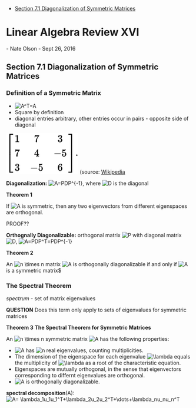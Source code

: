 -   [Section 7.1 Diagonalization of Symmetric Matrices](#section-7.1-diagonalization-of-symmetric-matrices)

<h1>
Linear Algebra Review XVI
</h1>
-   Nate Olson
-   Sept 26, 2016

Section 7.1 Diagonalization of Symmetric Matrices
-------------------------------------------------

### Definition of a Symmetric Matrix

-   ![A^T=A](http://chart.apis.google.com/chart?cht=tx&chl=A%5ET%3DA "A^T=A")
-   Square by definition
-   diagonal entries arbitrary, other entries occur in pairs - opposite side of diagonal

![](img/symmetric_matrix.svg) (source: [Wikipedia](https://wikimedia.org/api/rest_v1/media/math/render/svg/2b2d89d68e9a534aceef44b199cdcb8ef310f0dc)

**Diagonalization:** ![A=PDP^{-1}](http://chart.apis.google.com/chart?cht=tx&chl=A%3DPDP%5E%7B-1%7D "A=PDP^{-1}"), where ![D](http://chart.apis.google.com/chart?cht=tx&chl=D "D") is the diagonal

**Theorem 1**

If ![A](http://chart.apis.google.com/chart?cht=tx&chl=A "A") is symmetric, then any two eigenvectors from different eigenspaces are orthogonal.

PROOF??

**Orthognally Diagonalizable:** orthogonal matrix ![P](http://chart.apis.google.com/chart?cht=tx&chl=P "P") with diagonal matrix ![D](http://chart.apis.google.com/chart?cht=tx&chl=D "D"), ![A=PDP^T=PDP^{-1}](http://chart.apis.google.com/chart?cht=tx&chl=A%3DPDP%5ET%3DPDP%5E%7B-1%7D "A=PDP^T=PDP^{-1}")

**Theorem 2**

An ![n \\times n](http://chart.apis.google.com/chart?cht=tx&chl=n%20%5Ctimes%20n "n \times n") matrix ![A](http://chart.apis.google.com/chart?cht=tx&chl=A "A") is orthogonally diagonalizable if and only if ![A](http://chart.apis.google.com/chart?cht=tx&chl=A "A") is a symmetric matrix$

### The Spectral Theorem

*spectrum* - set of matrix eigenvalues

**QUESTION** Does this term only apply to sets of eigenvalues for symmetric matrices

**Theorem 3** **The Spectral Theorem for Symmetric Matrices**

An ![n \\times n](http://chart.apis.google.com/chart?cht=tx&chl=n%20%5Ctimes%20n "n \times n") symmetric matrix ![A](http://chart.apis.google.com/chart?cht=tx&chl=A "A") has the following properties:

-   ![A](http://chart.apis.google.com/chart?cht=tx&chl=A "A") has ![n](http://chart.apis.google.com/chart?cht=tx&chl=n "n") real eigenvalues, counting multiplicities.
-   The dimension of the eigenspace for each eigenvalue ![\\lambda](http://chart.apis.google.com/chart?cht=tx&chl=%5Clambda "\lambda") equals the multiplicity of ![\\lambda](http://chart.apis.google.com/chart?cht=tx&chl=%5Clambda "\lambda") as a root of the characteristic equation.
-   Eigenspaces are mutually orthogonal, in the sense that eigenvectors corresponding to differnt eigenvalues are orthogonal.
-   ![A](http://chart.apis.google.com/chart?cht=tx&chl=A "A") is orthogonally diagonalizable.

**spectral decomposition**(A): ![A= \\lambda\_1u\_1u\_1^T+\\lambda\_2u\_2u\_2^T+\\dots+\\lambda\_nu\_nu\_n^T](http://chart.apis.google.com/chart?cht=tx&chl=A%3D%20%5Clambda_1u_1u_1%5ET%2B%5Clambda_2u_2u_2%5ET%2B%5Cdots%2B%5Clambda_nu_nu_n%5ET "A= \lambda_1u_1u_1^T+\lambda_2u_2u_2^T+\dots+\lambda_nu_nu_n^T")
